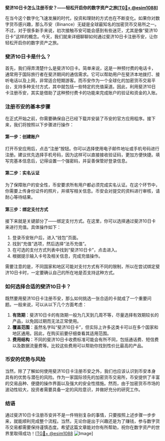 **斐济10日卡怎么注册币安？——轻松开启你的数字资产之旅[[TG💪+ @esim1088](https://t.me/s/esim1088)]**

在当今这个数字化飞速发展的时代，投资和理财的方式也在不断变化。如果你对数字货币感兴趣，那么币安（Binance）无疑是全球最知名的加密货币交易所之一。不过，对于很多新手来说，初次接触币安可能会感到有些迷茫，尤其是像“斐济10日卡”这样的概念。今天，我们就来详细聊聊如何通过斐济10日卡注册币安，让你轻松开启你的数字资产之旅。

### 斐济10日卡是什么？

首先，我们得弄清楚什么是斐济10日卡。简单来说，这是一种预付费的电话卡，通常用于国际旅行者在斐济期间的通信需求。它可以帮助用户在斐济本地拨打、接听电话以及上网，非常适合短期游客。而币安作为一个全球化的加密货币交易平台，支持多种支付方式，其中就包括一些特定的充值渠道。因此，利用斐济10日卡注册币安，其实是借助了这种预付费卡的功能来完成账户的验证和资金的入账。

### 注册币安的基本步骤

在正式开始之前，你需要确保自己已经下载并安装了币安的官方应用程序。接下来，我们将按照以下步骤进行操作：

#### 第一步：创建账户
打开币安应用后，点击“注册”按钮。你可以选择使用电子邮件地址或手机号码进行注册。建议优先选择手机号码，因为这样可以直接接收验证码，更加方便快捷。填写完基本信息后，记得设置一个强密码，并妥善保管好登录信息。

#### 第二步：实名认证
为了保障账户的安全性，币安要求所有用户都必须完成实名认证。在这个环节中，你需要上传身份证件的照片，并填写相关信息。币安会对提交的资料进行审核，请耐心等待结果。

#### 第三步：绑定支付方式
接下来就是关键部分了——绑定支付方式。在这里，你可以选择通过斐济10日卡来进行充值。具体操作如下：
1. 登录币安账户后，进入“钱包”页面。
2. 找到“充值”选项，然后选择“法币充值”。
3. 在可选的支付方式列表中找到“斐济10日卡”，点击进入。
4. 根据提示输入卡号及相关信息，完成充值操作。

需要注意的是，不同国家和地区可能对支付方式有不同的限制，所以在尝试绑定斐济10日卡时，一定要确认自己的所在地是否支持这种方式。

### 如何选择合适的斐济10日卡？

既然要用斐济10日卡注册币安，那么如何挑选一张合适的卡就成了一个重要问题。一般来说，可以从以下几个方面考虑：

1. **有效期**：斐济10日卡的有效期一般为几天到几周不等，尽量选择有效期较长的产品，以免因过期而无法正常使用。
2. **覆盖范围**：虽然名字叫“斐济10日卡”，但实际上许多这类卡可以在多个国家和地区通用。因此，在购买前要仔细查看其适用范围。
3. **费用结构**：不同的斐济10日卡收费标准可能会有所不同，包括通话费、短信费以及数据流量费等。比较这些费用可以帮助你找到性价比最高的产品。

### 币安的优势与风险

当然，除了了解如何使用斐济10日卡注册币安之外，我们也应该认识到币安本身具有的优势与潜在的风险。作为一家国际领先的加密货币交易所，币安提供了丰富的交易品种、便捷的操作界面以及强大的安全性措施。然而，由于加密货币市场的波动性较大，投资者需要具备一定的风险意识，并做好充分的研究工作。

### 结语

通过斐济10日卡注册币安并不是一件特别复杂的事情，只要按照上述步骤一步步来，就能顺利完成整个流程。当然，无论你是出于兴趣还是为了赚钱，参与数字货币交易都需要保持谨慎态度。希望这篇文章能对你有所帮助，祝你在数字资产的世界里取得成功！[[TG💪+ @esim1088](https://t.me/s/esim1088) ![Image](https://i.postimg.cc/4NQfJmqS/Snipaste-2025-05-13-00-14-12.png)]